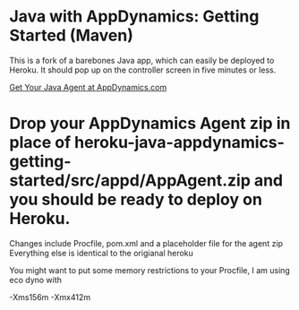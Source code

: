 # Java with AppDynamics: Getting Started (Maven)

This is a fork of a barebones Java app, which can easily be deployed to Heroku. 
It should pop up on the controller screen in five minutes or less. 

[Get Your Java Agent at AppDynamics.com](https://appdynamics.com)

# Drop your AppDynamics Agent zip in place of heroku-java-appdynamics-getting-started/src/appd/AppAgent.zip and you should be ready to deploy on Heroku. 

Changes include 
Procfile, pom.xml and a placeholder file for the agent zip 
Everything else is identical to the origianal heroku 

You might want to put some memory restrictions to your Procfile, I am using eco dyno with

 -Xms156m -Xmx412m

